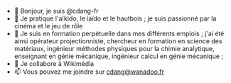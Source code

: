 - 👋 Bonjour, je suis @cdang-fr
- 👀 Je pratique l'aïkido, le iaïdo et le hautbois ; je suis passionné par la cinéma et le jeu de rôle
- 🌱 Je suis en formation perpétuelle dans mes différents emplois ; j'ai été ainsi opérateur projectionniste, chercheur en formation en science des matériaux, ingénieur méthodes physiques pour la chimie analytique, enseignant en génie mécanique, ingénieur calcul en génie mécanique ;
- 💞️ Je collabore à Wikimédia
- 📫 Vous pouvez me joindre sur cdang@wanadoo.fr

<!---
cdang-fr/cdang-fr is a ✨ special ✨ repository because its `README.md` (this file) appears on your GitHub profile.
You can click the Preview link to take a look at your changes.
--->
